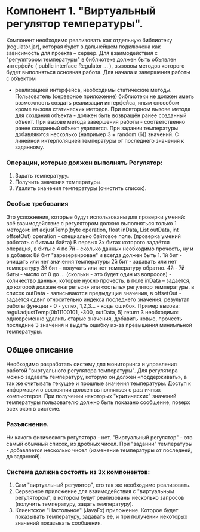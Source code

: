 # Компонент 1. "Виртуальный регулятор температуры".

Компонент необходимо реализовать как отдельную библиотеку (regulator.jar), 
которая будет в дальнейшем подключена как зависимость для проекта – сервер. 
Для взаимодействия с "регулятором температуры" в библиотеке должен быть 
объявлен интерфейс ( public interface Regulator ... ), вызовом методов которого 
будет выполняться основная работа. Для начала и завершения работы с объектом 
- реализацией интерфейса, необходимы статические методы. Пользователь 
(серверное приложение) библиотеки не должен иметь возможность создать 
реализации интерфейса, иным способом кроме вызова статических методов. При 
повторном вызове метода для создания объекта - должен быть возвращён ранее 
созданный объект. При вызове метода завершения работы - соответственно 
ранее созданный объект удаляется.
При задании температуры добавляются несколько (например 3 + random (6)) 
значений. С линейной интерполяцией температуры от последнего значения к 
заданному.

### Операции, которые должен выполнять Регулятор:
1. Задать температуру.
2. Получить значения температуры.
3. Удалить значения температуры (очистить список).
   
### Особые требования
Это усложнения, которые будут использованы для проверки умений: всё 
взаимодействие с регулятором должно выполняться только 1 методом:
int adjustTemp(byte operation, float inData, List<Float> outData, int offsetOut)
operation - специально байтовое поле. (проверка умений работать с битами байта)
В первых 3х битах которого задаётся операция, в биты с 4 по 7й - сколько данных 
необходимо прочесть, ну и в добавок 8й бит "зарезервирован" и всегда должен 
быть 1.
1й бит - очищать или нет значения температуры
2й бит - задавать или нет температуру
3й бит - получать или нет температуру обратно.
4й - 7й биты - число от 0 до ... (скольки - это будет один из вопросов) - количество 
данных, которые нужно прочесть.
в поле inData – задаётся, до которой должен «нагреться» или «остыть» регулятор 
температуры.
в список outData - записываются предыдущие значения, в offsetOut - задаётся 
сдвиг относительно индекса последнего значения.
результат работы функции - 0 - успех, 1,2,3... - коды ошибок.
Пример вызова: regul.adjustTemp(0b11100101, -300, outData, 5) return 3
необходимо: одновременно удалить старые значения, добавить новые, прочесть 
последние 3 значения и выдать ошибку из-за превышения минимльной 
температуры.

## Общее описание
Необходимо разработать систему для мониторинга и управления работой 
"виртуального регулятора температуры". Для регулятора можно задавать 
температуру, которую он должен «поддерживать», а так же считывать текущее и 
прошлые значения температуры. Доступ к информации о состоянии должен 
выполняться с различных компьютеров. При получении некоторых "критических" 
значений температуры пользователю должно быть показано сообщение, поверх 
всех окон в системе.

### Разъяснение.

Ни какого физического регулятора - нет, "Виртуальный регулятор" - это самый 
обычный список, из дробных чисел. При "задании" температуры - добавляется 
несколько чисел (изменение температуры от последней, до заданной).

### Система должна состоять из 3х компонентов:

1. Сам "виртуальный регулятор", его так же необходимо реализовать.
2. Серверное приложение для взаимодействия с "виртуальным регулятором", в 
котором будут реализованы несколько запросов (получить температуру, задать 
температуру).
3. Клиентское "Настольное" (JavaFx) приложение. Которое будет показывать 
температуру, задавать её, и при получении некоторых значений показывать 
сообщения.
